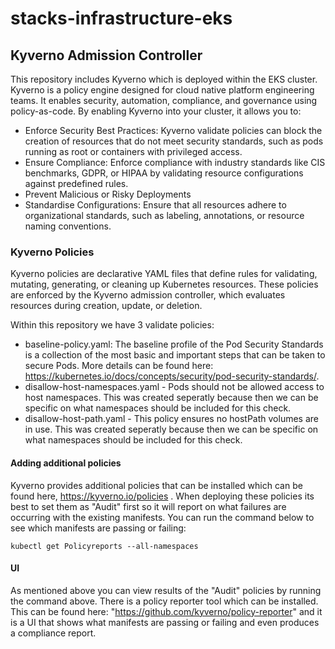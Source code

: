 # stacks-infrastructure-eks

## Kyverno Admission Controller
This repository includes Kyverno which is deployed within the EKS cluster.
Kyverno is a policy engine designed for cloud native platform engineering teams. It enables security, automation, compliance, and governance using policy-as-code. 
By enabling Kyverno into your cluster, it allows you to:
 - Enforce Security Best Practices: Kyverno validate policies can block the creation of resources that do not meet security standards, such as pods running as root or containers with privileged access.
 - Ensure Compliance: Enforce compliance with industry standards like CIS benchmarks, GDPR, or HIPAA by validating resource configurations against predefined rules.
 - Prevent Malicious or Risky Deployments
 - Standardise Configurations: Ensure that all resources adhere to organizational standards, such as labeling, annotations, or resource naming conventions.

### Kyverno Policies
Kyverno policies are declarative YAML files that define rules for validating, mutating, generating, or cleaning up Kubernetes resources. These policies are enforced by the Kyverno admission controller, which evaluates resources during creation, update, or deletion.

Within this repository we have 3 validate policies:
 - baseline-policy.yaml: The baseline profile of the Pod Security Standards is a collection of the most basic and important steps that can be taken to secure Pods. More details can be found here: https://kubernetes.io/docs/concepts/security/pod-security-standards/.
 - disallow-host-namespaces.yaml - Pods should not be allowed access to host namespaces. This was created seperatly because then we can be specific on what namespaces should be included for this check.
 - disallow-host-path.yaml - This policy ensures no hostPath volumes are in use. This was created seperatly because then we can be specific on what namespaces should be included for this check.

#### Adding additional policies
Kyverno provides additional policies that can be installed which can be found here, https://kyverno.io/policies .
When deploying these policies its best to set them as "Audit" first so it will report on what failures are occurring with the existing manifests.
You can run the command below to see which manifests are passing or failing:
```
kubectl get Policyreports --all-namespaces
```

#### UI
As mentioned above you can view results of the "Audit" policies by running the command above. There is a policy reporter tool which can be installed. This can be found here: "https://github.com/kyverno/policy-reporter" and it is a UI that shows what manifests are passing or failing and even produces a compliance report.
